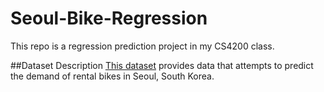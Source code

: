 # Seoul-Bike-Regression
This repo is a regression prediction project in my CS4200 class.

##Dataset Description
[This dataset](https://www.kaggle.com/datasets/saurabhshahane/seoul-bike-sharing-demand-prediction) provides data that attempts to predict the demand of rental bikes in Seoul, South Korea. 


